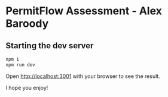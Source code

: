 # PermitFlow Assessment - Alex Baroody
## Starting the dev server

```bash
npm i
npm run dev
```

Open [http://localhost:3001](http://localhost:3001) with your browser to see the result.

I hope you enjoy!

